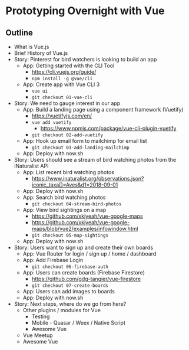 # Prototyping Overnight with Vue

## Outline

* What is Vue.js
* Brief History of Vue.js
* Story: Pinterest for bird watchers is looking to build an app
  * App: Getting started with the CLI Tool
    * https://cli.vuejs.org/guide/
    * `npm install -g @vue/cli`
  * App: Create app with Vue CLI 3
    * `vue ui`
    * `git checkout 01-vue-cli`
* Story: We need to gauge interest in our app
  * App: Build a landing page using a component framework (Vuetify)
    * https://vuetifyjs.com/en/
    * `vue add vuetify`
      * https://www.npmjs.com/package/vue-cli-plugin-vuetify
    * `git checkout 02-add-vuetify`
  * App: Hook up email form to mailchimp for email list
    * `git checkout 03-add-landing-mailchimp`
  * App: Deploy with now.sh
* Story: Users should see a stream of bird watching photos from the iNaturalist API
  * App: List recent bird watching photos
    * https://www.inaturalist.org/observations.json?iconic_taxa[]=Aves&d1=2018-09-01
  * App: Deploy with now.sh
  * App: Search bird watching photos
    * `git checkout 04-stream-bird-photos`
  * App: View bird sightings on a map
    * https://github.com/xkjyeah/vue-google-maps
    * https://github.com/xkjyeah/vue-google-maps/blob/vue2/examples/infowindow.html
    * `git checkout 05-map-sightings`
  * App: Deploy with now.sh
* Story: Users want to sign up and create their own boards
  * App: Vue Router for login / sign up / home / dashboard
  * App: Add Firebase Login
    * `git checkout 06-firebase-auth`
  * App: Users can create boards (Firebase Firestore)
    * https://github.com/gdg-tangier/vue-firestore
    * `git checkout 07-create-boards`
  * App: Users can add images to boards
  * App: Deploy with now.sh
* Story: Next steps, where do we go from here?
  * Other plugins / modules for Vue
    * Testing
    * Mobile - Quasar / Weex / Native Script
    * Awesome Vue
  * Vue Meetup
  * Awesome Vue
